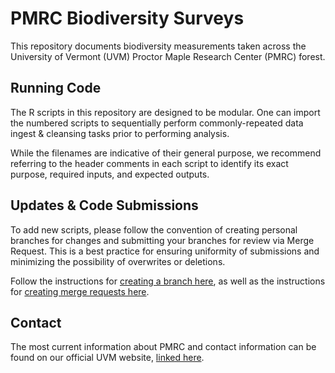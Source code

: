# PMRC Biodiversity Surveys
This repository documents biodiversity measurements taken across the University of Vermont (UVM) Proctor Maple Research Center (PMRC) forest.

## Running Code
The R scripts in this repository are designed to be modular. One can import the numbered scripts to sequentially perform commonly-repeated data ingest & cleansing tasks prior to performing analysis.

While the filenames are indicative of their general purpose, we recommend referring to the header comments in each script to identify its exact purpose, required inputs, and expected outputs.

## Updates & Code Submissions
To add new scripts, please follow the convention of creating personal branches for changes and submitting your branches for review via Merge Request. This is a best practice for ensuring uniformity of submissions and minimizing the possibility of overwrites or deletions.

Follow the instructions for [creating a branch here](https://docs.github.com/en/pull-requests/collaborating-with-pull-requests/proposing-changes-to-your-work-with-pull-requests/creating-and-deleting-branches-within-your-repository), as well as the instructions for [creating merge requests here](https://docs.gitlab.com/user/project/merge_requests/creating_merge_requests/).

## Contact
The most current information about PMRC and contact information can be found on our official UVM website, [linked here](https://www.uvm.edu/cals/proctor-maple-research-center).